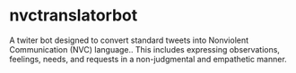 # nvctranslatorbot
 A twiter bot designed to convert standard tweets into Nonviolent Communication (NVC) language.. This includes expressing observations, feelings, needs, and requests in a non-judgmental and empathetic manner.
